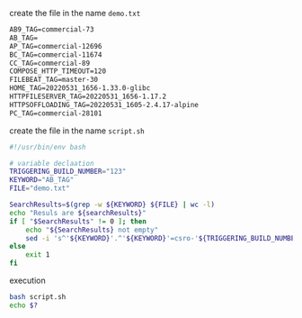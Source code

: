 

create the file in the name `demo.txt`

```txt
AB9_TAG=commercial-73
AB_TAG=
AP_TAG=commercial-12696
BC_TAG=commercial-11674
CC_TAG=commercial-89
COMPOSE_HTTP_TIMEOUT=120
FILEBEAT_TAG=master-30
HOME_TAG=20220531_1656-1.33.0-glibc
HTTPFILESERVER_TAG=20220531_1656-1.17.2
HTTPSOFFLOADING_TAG=20220531_1605-2.4.17-alpine
PC_TAG=commercial-28101
```

create the file in the name `script.sh`

```bash
#!/usr/bin/env bash

# variable declaation
TRIGGERING_BUILD_NUMBER="123"
KEYWORD="AB_TAG"
FILE="demo.txt"

SearchResults=$(grep -w ${KEYWORD} ${FILE} | wc -l)
echo "Resuls are ${searchResults}"
if [ "$SearchResults" != 0 ]; then
    echo "${SearchResults} not empty"
    sed -i 's^'${KEYWORD}'.^'${KEYWORD}'=csro-'${TRIGGERING_BUILD_NUMBER}^'' "${FILE}"
else
    exit 1
fi
```

execution

```bash
bash script.sh
echo $?
```
